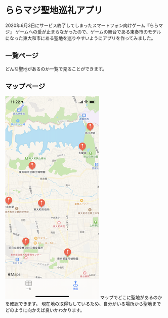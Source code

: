 # ららマジ聖地巡礼アプリ
2020年6月3日にサービス終了してしまったスマートフォン向けゲーム『ららマジ』
ゲームへの愛が止まらなかったので、ゲームの舞台である東奏市のモデルになった東大和市にある聖地を巡りやすいようにアプリを作ってみました。

## 一覧ページ
どんな聖地があるのか一覧で見ることができます。

## マップページ
![マップページスクショ](https://raw.githubusercontent.com/yotubarail/raramagiSeiti/master/IMG_8236.png)
マップでどこに聖地があるのかを確認できます。
現在地の取得もしているため、自分がいる場所から聖地までどのように向かえば良いかわかります。
